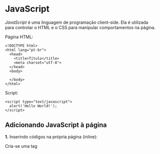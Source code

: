 # JavaScript

*JavaScript* é uma linguagem de programação client-side. Ela é utilizada para controlar o HTML e o CSS para manipular comportamentos na página.

Página HTML:

    <!DOCTYPE html>
    <html lang="pt-br">
      <head>
        <title>Título</title>
        <meta charset="utf-8">
      </head>
      <body>
 
      </body>
    </html>


Script:

    <script type="text/javascript">
      alert('Hello World!');
    </script>


## Adicionando JavaScript à página

**1.** Inserindo códigos na própria página (inline):

Cria-se uma tag <script>, informando que o valor do atributo 'type' é 'text/javascript', então, coloca-se o código JavaScript dentro dessa tag.

Exemplo:

    <script type="text/javascript">
      alert('Hello World!');
    </script>


**2.** Relacionando um arquivo externo na página:

Exemplo 1 - adicionando um JavaScript do nosso projeto:

    <script type="text/javascript" src="js/script.js"></script>

Exemplo 2 - adicionando um JavaScript da internet:

Nesse exemplo, é carregado o framework JavaScript jQuery disponibilizado pela Google por um serviço de hospedagem de libraries (bibliotecas) JavaScript. Disponível em https://developers.google.com/speed/libraries/devguide?hl=pt-br#jquery:

    <script type="text/javascript" src="//ajax.googleapis.com/ajax/libs/jquery/1.10.2/jquery.min.js"></script>


## Comentários no código

    // comentário de uma linha
 
    /* isto é um comentário longo
       de múltiplas linhas.
    */

## Variáveis

Uma variável referencia a um espaço na memória do computador utilizado para guardar informações que serão usadas em seus programas. Você usa variáveis como nomes simbólicos para os valores em sua aplicação. O nome das variáveis, chamados de identificadores, obedecem determinadas regras.

Um identificador JavaScript deve começar com uma letra, underline (_), ou cifrão ($); os caracteres subsequentes podem também ser números (0-9). Devido JavaScript ser case-sensitive, letras incluem caracteres de "A" a "Z" (maiúsculos) e caracteres de "a" a "z" (minúsculos).

Alguns nomes não podem ser utilizados para criação de variáveis pois estão reservados de alguma forma pela linguagem. São eles:

- __abstract__, __boolean__, __break__, __byte__, __case__, __catch__, __char__, __class__, __const__, __continue__, __default__, __do__, __double__, __else__, __extends__, __false__, __final__, __finally__, __float__, __for__, __function__, __goto__, __if__, __implements__, __import__, __in__, __instanceof__, __int__, __interface__, __long__, __native__, __new__, __null__, __package__, __private__, __protected__, __public__, __return__, __short__, __static__, __super__, __switch__, __synchronized__, __this__, __throws__, __transient__, __true__, __try__, __var__, __void__, __while__, __with__

### Declaração

Existem três tipos de declarações em JavaScript.

var - Declara uma variável, opcionalmente, inicializando-a com um valor.

let - Declara uma variável local de escopo do bloco, opcionalmente, inicializando-a com um valor.

const - Declara uma constante de escopo de bloco, apenas de leitura.

Você pode declarar uma variável de três formas:

- Com a palavra chave var. Por exemplo, var x = 42. Esta sintaxe pode ser usada para declarar tanto variáveis locais como variáveis globais.
- Por simples adição de valor. Por exemplo, x = 42. Isso declara uma variável global. Essa declaração gera um aviso de advertência no JavaScript. Você não deve usar essa variante.
- Com a palavra chave let. Por exemplo, let y = 13. Essa sintaxe pode ser usada para declarar uma variável local de escopo de bloco.

__Por que const não aparece no bloco acima?__

### Variáveis Globais

Variáveis globais são propriedades do objeto global. Em páginas web o objeto global é a window, assim você pode configurar e acessar variáveis globais utilizando a sintaxe window.variavel. 

### Constantes

Você pode criar uma constante apenas de leitura por meio da palavra-chave const. A sintaxe de um identificador de uma constante é semelhante ao identificador de uma variável: deve começar com uma letra, sublinhado ou cifrão e pode conter caractere alfabético, numérico ou sublinhado.

    const PI = 3.14;

Uma constante não pode alterar seu valor por meio de uma atribuição ou ser declarada novamente enquanto o script está em execução. Deve ser inicializada com um valor.

As regras de escopo para as constantes são as mesmas para as váriaveis let de escopo de bloco. Se a palavra-chave const for omitida, presume-se que o identificador represente uma variável.